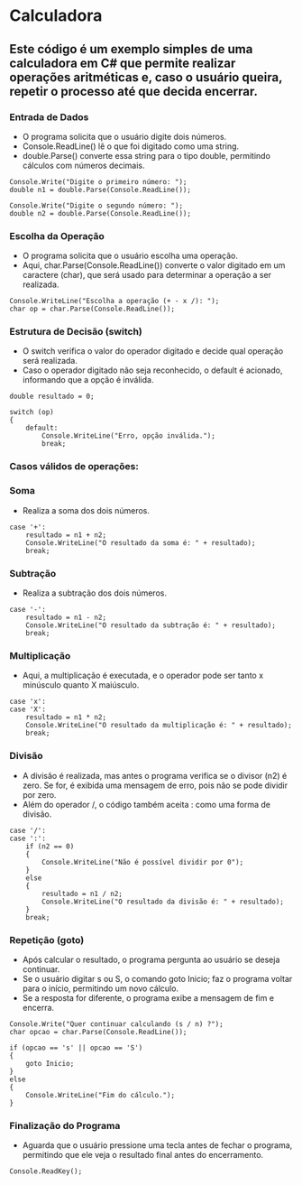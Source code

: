 # Calculadora 

## Este código é um exemplo simples de uma calculadora em C# que permite realizar operações aritméticas e, caso o usuário queira, repetir o processo até que decida encerrar.

### Entrada de Dados

* O programa solicita que o usuário digite dois números.
* Console.ReadLine() lê o que foi digitado como uma string.
* double.Parse() converte essa string para o tipo double, permitindo cálculos com números decimais.
~~~
Console.Write("Digite o primeiro número: ");
double n1 = double.Parse(Console.ReadLine());

Console.Write("Digite o segundo número: ");
double n2 = double.Parse(Console.ReadLine());
~~~

### Escolha da Operação

* O programa solicita que o usuário escolha uma operação.
* Aqui, char.Parse(Console.ReadLine()) converte o valor digitado em um caractere (char), que será usado para determinar a operação a ser realizada.
~~~
Console.WriteLine("Escolha a operação (+ - x /): ");
char op = char.Parse(Console.ReadLine());
~~~

### Estrutura de Decisão (switch)

* O switch verifica o valor do operador digitado e decide qual operação será realizada.
* Caso o operador digitado não seja reconhecido, o default é acionado, informando que a opção é inválida.
~~~
double resultado = 0;

switch (op)
{
    default:
        Console.WriteLine("Erro, opção inválida.");
        break;
~~~

### Casos válidos de operações:

### Soma
* Realiza a soma dos dois números.
~~~
case '+':
    resultado = n1 + n2;
    Console.WriteLine("O resultado da soma é: " + resultado);
    break;

~~~

### Subtração
* Realiza a subtração dos dois números.
~~~
case '-':
    resultado = n1 - n2;
    Console.WriteLine("O resultado da subtração é: " + resultado);
    break;

~~~

### Multiplicação
* Aqui, a multiplicação é executada, e o operador pode ser tanto x minúsculo quanto X maiúsculo.
~~~
case 'x':
case 'X':
    resultado = n1 * n2;
    Console.WriteLine("O resultado da multiplicação é: " + resultado);
    break;

~~~

### Divisão
* A divisão é realizada, mas antes o programa verifica se o divisor (n2) é zero. Se for, é exibida uma mensagem de erro, pois não se pode dividir por zero.
* Além do operador /, o código também aceita : como uma forma de divisão.
~~~
case '/':
case ':':
    if (n2 == 0)
    {
        Console.WriteLine("Não é possível dividir por 0");
    }
    else
    {
        resultado = n1 / n2;
        Console.WriteLine("O resultado da divisão é: " + resultado);
    }
    break;

~~~

### Repetição (goto)

* Após calcular o resultado, o programa pergunta ao usuário se deseja continuar.
* Se o usuário digitar s ou S, o comando goto Inicio; faz o programa voltar para o início, permitindo um novo cálculo.
* Se a resposta for diferente, o programa exibe a mensagem de fim e encerra.
~~~
Console.Write("Quer continuar calculando (s / n) ?");
char opcao = char.Parse(Console.ReadLine());

if (opcao == 's' || opcao == 'S')
{
    goto Inicio;
}
else
{
    Console.WriteLine("Fim do cálculo.");
}

~~~

### Finalização do Programa

* Aguarda que o usuário pressione uma tecla antes de fechar o programa, permitindo que ele veja o resultado final antes do encerramento.

~~~
Console.ReadKey();
~~~




